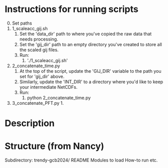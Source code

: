 # Instructions for running scripts
0. Set paths
1. 1_scaleacc_gij.sh
   1. Set the 'data_dir' path to where you've copied the raw data that needs processing.
   2. Set the 'gij_dir' path to an empty directory you've created to store all the scaled gij files.
   3. Run: 
      1. './1_scaleacc_gij.sh' 
2. 2_concatenate_time.py
   1. At the top of the script, update the 'GIJ_DIR' variable to the path you set for 'gij_dir' above.
   2. Similarly, update the 'INT_DIR' to a directory where you'd like to keep your intermediate NetCDFs.
   3. Run:
      1. python 2_concatenate_time.py
3. 3_concatenate_PFT.py
   1. 

# Description	


# Structure (from Nancy)
Subdirectory:
trendy-gcb2024/
  README
	Modules to load
	How-to run etc.
